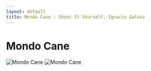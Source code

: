 ```yaml
---
layout: default
title: Mondo Cane : Shoot It Yourself, Ignacio Galvez
---
```


# Mondo Cane

![Mondo Cane](http://assets.farmhouse.co/publishing/1-shoot-it-yourself/images/mondo-cane-1.jpg)
![Mondo Cane](http://assets.farmhouse.co/publishing/1-shoot-it-yourself/images/mondo-cane-2.jpg)

